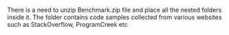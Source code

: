 There is a need to unzip Benchmark.zip file and place all the nested folders inside it.
The folder contains code samples collected from various websites such as StackOverflow, ProgramCreek etc
